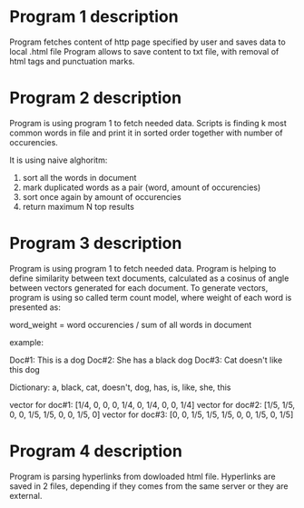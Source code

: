 # Program 1 description #

Program fetches content of http page specified by user and saves data to local .html file
Program allows to save content to txt file, with removal of html tags and punctuation marks.

# Program 2 description #
Program is using program 1 to fetch needed data.
Scripts is finding k most common words in file and print it in sorted order together with number of occurencies.

It is using naive alghoritm:
1. sort all the words in document
2. mark duplicated words as a pair (word, amount of occurencies)
3. sort once again by amount of occurencies
4. return maximum N top results

# Program 3 description #
Program is using program 1 to fetch needed data.
Program is helping to define similarity between text documents, calculated as a cosinus of angle between vectors generated for each document. To generate vectors, program is using so called term count model, where weight of each word is presented as:

word_weight = word occurencies / sum of all words in document

example:

Doc#1: This is a dog
Doc#2: She has a black dog
Doc#3: Cat doesn't like this dog

Dictionary: a, black, cat, doesn't, dog, has, is, like, she, this

vector for doc#1: [1/4, 0, 0, 0, 1/4, 0, 1/4, 0, 0, 1/4]
vector for doc#2: [1/5, 1/5, 0, 0, 1/5, 1/5, 0, 0, 1/5, 0]
vector for doc#3: [0, 0, 1/5, 1/5, 1/5, 0, 0, 1/5, 0, 1/5]


# Program 4 description #
Program is parsing hyperlinks from dowloaded html file.
Hyperlinks are saved in 2 files, depending if they comes from the same server or they are external.


